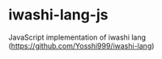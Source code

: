 # iwashi-lang-js
JavaScript implementation of iwashi lang (https://github.com/Yosshi999/iwashi-lang)
